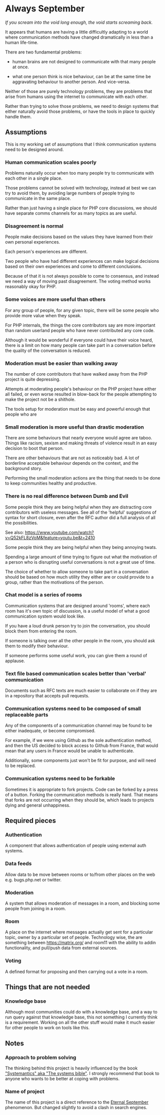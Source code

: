 # Always September

_If you scream into the void long enough, the void starts screaming back._

It appears that humans are having a little difficultly adapting to a world where communication methods have changed dramatically in less than a human life-time.

There are two fundamental problems:

* human brains are not designed to communicate with that many people at once. 

* what one person think is nice behaviour, can be at the same time be aggravating behaviour to another person. And vice-versa.

Neither of those are purely technology problems, they are problems that arise from humans using the internet to communicate with each other.

Rather than trying to solve those problems, we need to design systems that either naturally avoid those problems, or have the tools in place to quickly handle them.

## Assumptions

This is my working set of assumptions that I think communication systems need to be designed around. 

### Human communication scales poorly

Problems naturally occur when too many people try to communicate with each other in a single place.  

Those problems cannot be solved with technology, instead at best we can try to avoid them, by avoiding large numbers of people trying to communicate in the same place.

Rather than just having a single place for PHP core discussions, we should have separate comms channels for as many topics as are useful.

### Disagreement is normal

People make decisions based on the values they have learned from their own personal experiences.

Each person's experiences are different.

Two people who have had different experiences can make logical decisions based on their own experiences and come to different conclusions.

Because of that it is not always possible to come to consensus, and instead we need a way of moving past disagreement. The voting method works reasonably okay for PHP.
 
 
### Some voices are more useful than others

For any group of people, for any given topic, there will be some people who provide more value when they speak.

For PHP internals, the things the core contributors say are more important than random userland people who have never contributed any core code.

Although it would be wonderful if everyone could have their voice heard, there is a limit on how many people can take part in a conversation before the quality of the conversation is reduced.

### Moderation must be easier than walking away

The number of core contributors that have walked away from the PHP project is quite depressing.

Attempts at moderating people's behaviour on the PHP project have either all failed, or even worse resulted in blow-back for the people attempting to make the project not be a shithole.

The tools setup for moderation must be easy and powerful enough that people who are 

### Small moderation is more useful than drastic moderation

There are some behaviours that nearly everyone would agree are taboo. Things like racism, sexism and making threats of violence result in an easy decision to boot that person.

There are other behaviours that are not as noticeably bad. A lot of borderline acceptable behaviour depends on the context, and the background story.

Performing the small moderation actions are the thing that needs to be done to keep communities healthy and productive.


### There is no real difference between Dumb and Evil

Some people think they are being helpful when they are distracting core contributors with useless messages. See all of the 'helpful' suggestions of syntax for short closure, even after the RFC author did a full analysis of all the possibilities.

See also: https://www.youtube.com/watch?v=Q52kFL8zVoM&feature=youtu.be&t=2410
 
Some people think they are being helpful when they being annoying twats. 

Spending a large amount of time trying to figure out what the motivation of a person who is disrupting useful conversations is not a great use of time.

The choice of whether to allow someone to take part in a conversation should be based on how much utility they either are or could provide to a group, rather than the motivations of the person.


### Chat model is a series of rooms

Communication systems that are designed around 'rooms', where each room has it's own topic of discussion, is a useful model of what a good communication system would look like.

If you have a loud drunk person try to join the conversation, you should block them from entering the room.

If someone is talking over all the other people in the room, you should ask them to modify their behaviour.

If someone performs some useful work, you can give them a round of applause.

### Text file based communication scales better than 'verbal' communication 

Documents such as RFC texts are much easier to collaborate on if they are in a repository that accepts pull requests.

### Communication systems need to be composed of small replaceable parts

Any of the components of a communication channel may be found to be either inadequate, or become compromised.

For example, if we were using Github as the sole authentication method, and then the US decided to block access to Github from France, that would mean that any users in France would be unable to authenticate.

Additionally, some components just won't be fit for purpose, and will need to be replaced. 

### Communication systems need to be forkable

Sometimes it is appropriate to fork projects. Code can be forked by a press of a button. Forking the communication methods is really hard. That means that forks are not occurring when they should be, which leads to projects dying and general unhappiness.

## Required pieces

### Authentication

A component that allows authentication of people using external auth systems.

### Data feeds

Allow data to be move between rooms or to/from other places on the web e.g. bugs.php.net or twitter.

### Moderation

A system that allows moderation of messages in a room, and blocking some people from joining in a room.

### Room

A place on the internet where messages actually get sent for a particular topic, owner by a particular set of people. Technology wise, the are something between https://matrix.org/ and room11 with the ability to addin functionality, and pull/push data from external sources. 

### Voting

A defined format for proposing and then carrying out a vote in a room.


## Things that are not needed

### Knowledge base

Although most communities could do with a knowledge base, and a way to run query against that knowledge base, this not something I currently think is a requirement. Working on all the other stuff would make it much easier for other people to work on tools like this.




## Notes

### Approach to problem solving

The thinking behind this project is heavily influenced by the book ["Systemantics" aka "The systems bible"](https://www.amazon.co.uk/Systems-Bible-Beginners-Guide-Large/dp/0961825170/ref=). I strongly recommend that book to anyone who wants to be better at coping with problems.

### Name of project

The name of this project is a direct reference to the [Eternal September](https://en.wikipedia.org/wiki/Eternal_September) phenomenon. But changed slightly to avoid a clash in search engines.

 


